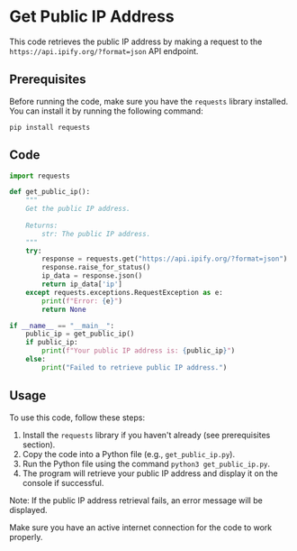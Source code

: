 # Get Public IP Address

This code retrieves the public IP address by making a request to the `https://api.ipify.org/?format=json` API endpoint.

## Prerequisites

Before running the code, make sure you have the `requests` library installed. You can install it by running the following command:

```shell
pip install requests
```

## Code

```python
import requests

def get_public_ip():
    """
    Get the public IP address.
    
    Returns:
        str: The public IP address.
    """
    try:
        response = requests.get("https://api.ipify.org/?format=json")
        response.raise_for_status()
        ip_data = response.json()
        return ip_data['ip']
    except requests.exceptions.RequestException as e:
        print(f"Error: {e}")
        return None

if __name__ == "__main__":
    public_ip = get_public_ip()
    if public_ip:
        print(f"Your public IP address is: {public_ip}")
    else:
        print("Failed to retrieve public IP address.")
```

## Usage

To use this code, follow these steps:

1. Install the `requests` library if you haven't already (see prerequisites section).
2. Copy the code into a Python file (e.g., `get_public_ip.py`).
3. Run the Python file using the command `python3 get_public_ip.py`.
4. The program will retrieve your public IP address and display it on the console if successful.

Note: If the public IP address retrieval fails, an error message will be displayed.

Make sure you have an active internet connection for the code to work properly.